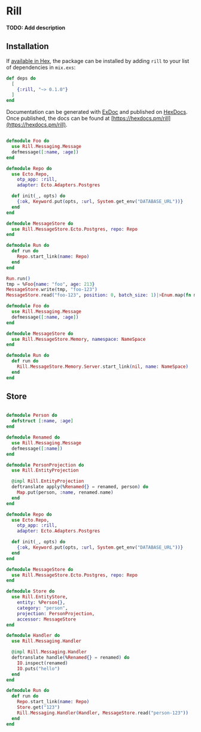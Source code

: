 # Rill

**TODO: Add description**

## Installation

If [available in Hex](https://hex.pm/docs/publish), the package can be installed
by adding `rill` to your list of dependencies in `mix.exs`:

```elixir
def deps do
  [
    {:rill, "~> 0.1.0"}
  ]
end
```

Documentation can be generated with [ExDoc](https://github.com/elixir-lang/ex_doc)
and published on [HexDocs](https://hexdocs.pm). Once published, the docs can
be found at [https://hexdocs.pm/rill](https://hexdocs.pm/rill).


```elixir

defmodule Foo do
  use Rill.Messaging.Message
  defmessage([:name, :age])
end

defmodule Repo do
  use Ecto.Repo,
    otp_app: :rill,
    adapter: Ecto.Adapters.Postgres

  def init(_, opts) do
    {:ok, Keyword.put(opts, :url, System.get_env("DATABASE_URL"))}
  end
end

defmodule MessageStore do
  use Rill.MessageStore.Ecto.Postgres, repo: Repo
end

defmodule Run do
  def run do
    Repo.start_link(name: Repo)
  end
end

Run.run()
tmp = %Foo{name: "foo", age: 213}
MessageStore.write(tmp, "foo-123")
MessageStore.read("foo-123", position: 0, batch_size: 1)|>Enum.map(fn m -> m end)

defmodule Foo do
  use Rill.Messaging.Message
  defmessage([:name, :age])
end

defmodule MessageStore do
  use Rill.MessageStore.Memory, namespace: NameSpace
end

defmodule Run do
  def run do
    Rill.MessageStore.Memory.Server.start_link(nil, name: NameSpace)
  end
end
```

## Store

```elixir

defmodule Person do
  defstruct [:name, :age]
end

defmodule Renamed do
  use Rill.Messaging.Message
  defmessage([:name])
end

defmodule PersonProjection do
  use Rill.EntityProjection

  @impl Rill.EntityProjection
  deftranslate apply(%Renamed{} = renamed, person) do
    Map.put(person, :name, renamed.name)
  end
end

defmodule Repo do
  use Ecto.Repo,
    otp_app: :rill,
    adapter: Ecto.Adapters.Postgres

  def init(_, opts) do
    {:ok, Keyword.put(opts, :url, System.get_env("DATABASE_URL"))}
  end
end

defmodule MessageStore do
  use Rill.MessageStore.Ecto.Postgres, repo: Repo
end

defmodule Store do
  use Rill.EntityStore,
    entity: %Person{},
    category: "person",
    projection: PersonProjection,
    accessor: MessageStore
end

defmodule Handler do
  use Rill.Messaging.Handler

  @impl Rill.Messaging.Handler
  deftranslate handle(%Renamed{} = renamed) do
    IO.inspect(renamed)
    IO.puts("hello")
  end
end

defmodule Run do
  def run do
    Repo.start_link(name: Repo)
    Store.get("123")
    Rill.Messaging.Handler(Handler, MessageStore.read("person-123"))
  end
end
```
